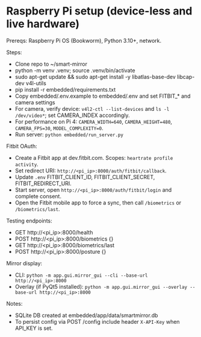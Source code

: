 # Raspberry Pi setup (device-less and live hardware)

Prereqs: Raspberry Pi OS (Bookworm), Python 3.10+, network.

Steps:
- Clone repo to ~/smart-mirror
- python -m venv .venv; source .venv/bin/activate
- sudo apt-get update && sudo apt-get install -y libatlas-base-dev libcap-dev v4l-utils
- pip install -r embedded/requirements.txt
- Copy embedded/.env.example to embedded/.env and set FITBIT_* and camera settings
- For camera, verify device: `v4l2-ctl --list-devices` and `ls -l /dev/video*`; set CAMERA_INDEX accordingly.
- For performance on Pi 4: `CAMERA_WIDTH=640`, `CAMERA_HEIGHT=480`, `CAMERA_FPS=30`, `MODEL_COMPLEXITY=0`.
- Run server: `python embedded/run_server.py`

Fitbit OAuth:
- Create a Fitbit app at dev.fitbit.com. Scopes: `heartrate profile activity`.
- Set redirect URI: `http://<pi_ip>:8000/auth/fitbit/callback`.
- Update `.env` FITBIT_CLIENT_ID, FITBIT_CLIENT_SECRET, FITBIT_REDIRECT_URI.
- Start server, open `http://<pi_ip>:8000/auth/fitbit/login` and complete consent.
- Open the Fitbit mobile app to force a sync, then call `/biometrics` or `/biometrics/last`.

Testing endpoints:
- GET http://<pi_ip>:8000/health
- POST http://<pi_ip>:8000/biometrics {}
- GET http://<pi_ip>:8000/biometrics/last
- POST http://<pi_ip>:8000/posture {}

Mirror display:
- CLI: `python -m app.gui.mirror_gui --cli --base-url http://<pi_ip>:8000`
- Overlay (if PyQt5 installed): `python -m app.gui.mirror_gui --overlay --base-url http://<pi_ip>:8000`

Notes:
- SQLite DB created at embedded/app/data/smartmirror.db
- To persist config via POST /config include header `X-API-Key` when API_KEY is set.
